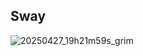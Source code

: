 **Sway**
--------
![20250427_19h21m59s_grim](https://github.com/user-attachments/assets/086c4b45-c6f1-44ba-ab64-7545a2b32d20)
